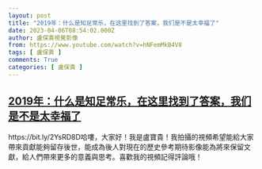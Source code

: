 ```yaml
---
layout: post
title: "2019年：什么是知足常乐，在这里找到了答案，我们是不是太幸福了"
date: 2023-04-06T08:54:02.000Z
author: 盧保貴視覺影像
from: https://www.youtube.com/watch?v=hNFemMkB4V8
tags: [ 盧保貴 ]
comments: True
categories: [ 盧保貴 ]
---
```

<!--1680771242000-->
[2019年：什么是知足常乐，在这里找到了答案，我们是不是太幸福了](https://www.youtube.com/watch?v=hNFemMkB4V8)
------

<div>
https://bit.ly/2YsRD8D哈嘍，大家好！我是盧寶貴！我拍攝的視頻希望能給大家帶來貢獻能夠留存後世，能成為後人對現在的歷史參考期待影像能為將來保留文獻，給人們帶來更多的意義與思考。喜歡我的視頻記得評論哦！
</div>
